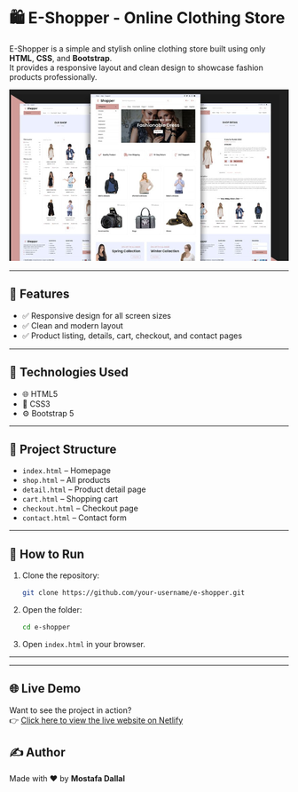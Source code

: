 # 🛍️ E-Shopper - Online Clothing Store

E-Shopper is a simple and stylish online clothing store built using only **HTML**, **CSS**, and **Bootstrap**.  
It provides a responsive layout and clean design to showcase fashion products professionally.

![E-Shopper Screenshot](./screenshot/eshoper.png)

---

## 📌 Features

- ✅ Responsive design for all screen sizes
- ✅ Clean and modern layout
- ✅ Product listing, details, cart, checkout, and contact pages

---

## 🧰 Technologies Used

- 🌐 HTML5  
- 🎨 CSS3  
- ⚙️ Bootstrap 5

---

## 📁 Project Structure

- `index.html` – Homepage  
- `shop.html` – All products  
- `detail.html` – Product detail page  
- `cart.html` – Shopping cart  
- `checkout.html` – Checkout page  
- `contact.html` – Contact form

---

## 🚀 How to Run

1. Clone the repository:
   ```bash
   git clone https://github.com/your-username/e-shopper.git
   ```
2. Open the folder:
   ```bash
   cd e-shopper
   ```
3. Open `index.html` in your browser.

---
---

## 🌐 Live Demo

Want to see the project in action?  
👉 [Click here to view the live website on Netlify](https://strong-snickerdoodle-d5167a.netlify.app/)



 
## ✍️ Author

Made with ❤️ by **Mostafa Dallal**

